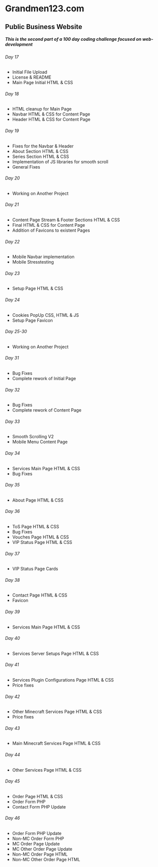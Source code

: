 # Grandmen123.com
## Public Business Website

##### This is the second part of a 100 day coding challenge focused on web-development

###### Day 17
- Initial File Upload
- License & README
- Main Page Initial HTML & CSS

###### Day 18
- HTML cleanup for Main Page
- Navbar HTML & CSS for Content Page
- Header HTML & CSS for Content Page

###### Day 19
- Fixes for the Navbar & Header
- About Section HTML & CSS
- Series Section HTML & CSS
- Implementation of JS libraries for smooth scroll
- General Fixes

###### Day 20
- Working on Another Project

###### Day 21
- Content Page Stream & Footer Sections HTML & CSS
- Final HTML & CSS for Content Page
- Addition of Favicons to existent Pages

###### Day 22
- Mobile Navbar implementation
- Mobile Stresstesting

###### Day 23
- Setup Page HTML & CSS

###### Day 24
- Cookies PopUp CSS, HTML & JS
- Setup Page Favicon

###### Day 25-30
- Working on Another Project

###### Day 31
- Bug Fixes
- Complete rework of Initial Page

###### Day 32
- Bug Fixes
- Complete rework of Content Page

###### Day 33
- Smooth Scrolling V2
- Mobile Menu Content Page

###### Day 34
- Services Main Page HTML & CSS
- Bug Fixes

###### Day 35
- About Page HTML & CSS

###### Day 36
- ToS Page HTML & CSS
- Bug Fixes
- Vouches Page HTML & CSS
- VIP Status Page HTML & CSS

###### Day 37
- VIP Status Page Cards

###### Day 38
- Contact Page HTML & CSS
- Favicon

###### Day 39
- Services Main Page HTML & CSS

###### Day 40
- Services Server Setups Page HTML & CSS

###### Day 41
- Services Plugin Configurations Page HTML & CSS
- Price fixes

###### Day 42
- Other Minecraft Services Page HTML & CSS
- Price fixes

###### Day 43
- Main Minecraft Services Page HTML & CSS

###### Day 44
- Other Services Page HTML & CSS

###### Day 45
- Order Page HTML & CSS
- Order Form PHP
- Contact Form PHP Update

###### Day 46
- Order Form PHP Update
- Non-MC Order Form PHP 
- MC Order Page Update
- MC Other Order Page Update
- Non-MC Order Page HTML
- Non-MC Other Order Page HTML